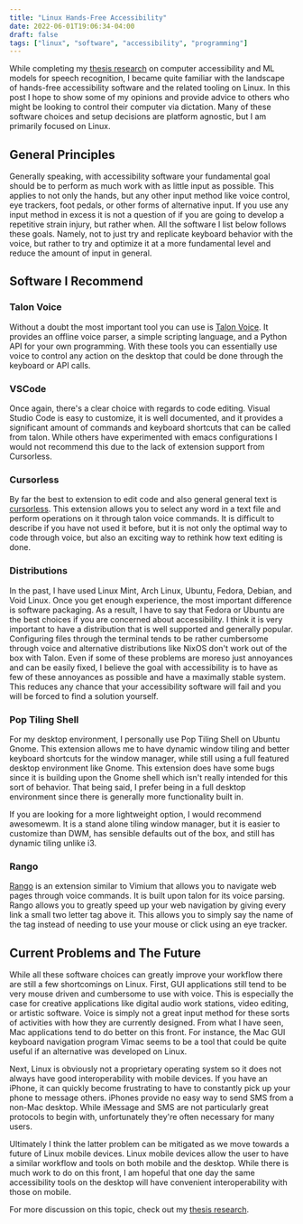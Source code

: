 ```yaml
---
title: "Linux Hands-Free Accessibility"
date: 2022-06-01T19:06:34-04:00
draft: false
tags: ["linux", "software", "accessibility", "programming"]
---
```


While completing my [thesis research](https://github.com/c-loftus/princeton-Thesis) on computer accessibility and ML models for speech recognition, I became quite familiar with the landscape of hands-free accessibility software and the related tooling on Linux. In this post I hope to show some of my opinions and provide advice to others who might be looking to control their computer via dictation. Many of these software choices and setup decisions are platform agnostic, but I am primarily focused on Linux.

## General Principles

Generally speaking, with accessibility software your fundamental goal should be to perform as much work with as little input as possible. This applies to not only the hands, but any other input method like voice control, eye trackers, foot pedals, or other forms of alternative input. If you use any input method in excess it is not a question of if you are going to develop a repetitive strain injury, but rather when. All the software I list below follows these goals. Namely, not to just try and replicate keyboard behavior with the voice, but rather to try and optimize it at a more fundamental level and reduce the amount of input in general.

## Software I Recommend

### Talon Voice

Without a doubt the most important tool you can use is [Talon Voice](https://talonvoice.com/). It provides an offline voice parser, a simple scripting language, and a Python API for your own programming. With these tools you can essentially use voice to control any action on the desktop that could be done through the keyboard or API calls.

### VSCode

Once again, there's a clear choice with regards to code editing. Visual Studio Code is easy to customize, it is well documented, and it provides a significant amount of commands and keyboard shortcuts that can be called from talon. While others have experimented with emacs configurations I would not recommend this due to the lack of extension support from Cursorless.

### Cursorless

By far the best to extension to edit code and also general general text is [cursorless](https://github.com/cursorless-dev/cursorless). This extension allows you to select any word in a text file and perform operations on it through talon voice commands. It is difficult to describe if you have not used it before, but it is not only the optimal way to code through voice, but also an exciting way to rethink how text editing is done.

### Distributions

In the past, I have used Linux Mint, Arch Linux, Ubuntu, Fedora, Debian, and Void Linux. Once you get enough experience, the most important difference is software packaging. As a result, I have to say that Fedora or Ubuntu are the best choices if you are concerned about accessibility. I think it is very important to have a distribution that is well supported and generally popular. Configuring files through the terminal tends to be rather cumbersome through voice and alternative distributions like NixOS don't work out of the box with Talon. Even if some of these problems are moreso just annoyances and can be easily fixed, I believe the goal with accessibility is to have as few of these annoyances as possible and have a maximally stable system. This reduces any chance that your accessibility software will fail and you will be forced to find a solution yourself.

<!-- ### Window Managers
Contrary to the popular belief of beginners on Linux, your distribution does not determine your window manager.  Once again, I think that stability is important when choosing your window manager. However at the same time, I believe that it is extremely important to choose a window manager or a desktop environment that can be easily controlled through keyboard commands. This makes it much easier to create custom behavior through talon   scripts.

#### DWM and other Tilings Window Managers
 While many do not like how light weight it is, DWM has a lot of great benefits. It is extremely easy to rebind keys and essentially every action in the window manager can be controlled through a keyboard combination. Additionally, considering the fact windows tile dynamically, it is much easier to resize windows then it would be on a stacking window manager. Obviously though there are a few major downsides to DWM. Considering the customization has to be done through the source code, it can easily disrupt the stability of a system. Additionally you also have to bind external keyboard shortcuts in a program like sxhkd.  Overall, while I would not recommend DWM  I think it is important to remark of it, since I believe that it has some notable benefits.

  Generally speaking, i3  And other tiling window mangers  have many of the same benefits and downsides.  They can automate window resizing and in doing so streamline your workflow. However, the time spent customizing may prove to be a hassle. -->

### Pop Tiling Shell

For my desktop environment, I personally use Pop Tiling Shell on Ubuntu Gnome. This extension allows me to have dynamic window tiling and better keyboard shortcuts for the window manager, while still using a full featured desktop environment like Gnome. This extension does have some bugs since it is building upon the Gnome shell which isn't really intended for this sort of behavior. That being said, I prefer being in a full desktop environment since there is generally more functionality built in.

If you are looking for a more lightweight option, I would recommend awesomewm. It is a stand alone tiling window manager, but it is easier to customize than DWM, has sensible defaults out of the box, and still has dynamic tiling unlike i3.

### Rango

[Rango](https://github.com/david-tejada/rango) is an extension similar to Vimium that allows you to navigate web pages through voice commands. It is built upon talon for its voice parsing. Rango allows you to greatly speed up your web navigation by giving every link a small two letter tag above it. This allows you to simply say the name of the tag instead of needing to use your mouse or click using an eye tracker.

## Current Problems and The Future

While all these software choices can greatly improve your workflow there are still a few shortcomings on Linux. First, GUI applications still tend to be very mouse driven and cumbersome to use with voice. This is especially the case for creative applications like digital audio work stations, video editing, or artistic software. Voice is simply not a great input method for these sorts of activities with how they are currently designed. From what I have seen, Mac applications tend to do better on this front. For instance, the Mac GUI keyboard navigation program Vimac seems to be a tool that could be quite useful if an alternative was developed on Linux.

Next, Linux is obviously not a proprietary operating system so it does not always have good interoperability with mobile devices. If you have an iPhone, it can quickly become frustrating to have to constantly pick up your phone to message others. iPhones provide no easy way to send SMS from a non-Mac desktop. While iMessage and SMS are not particularly great protocols to begin with, unfortunately they're often necessary for many users.

Ultimately I think the latter problem can be mitigated as we move towards a future of Linux mobile devices. Linux mobile devices allow the user to have a similar workflow and tools on both mobile and the desktop. While there is much work to do on this front, I am hopeful that one day the same accessibility tools on the desktop will have convenient interoperability with those on mobile.

For more discussion on this topic, check out my [thesis research](https://github.com/c-loftus/princeton-Thesis).
